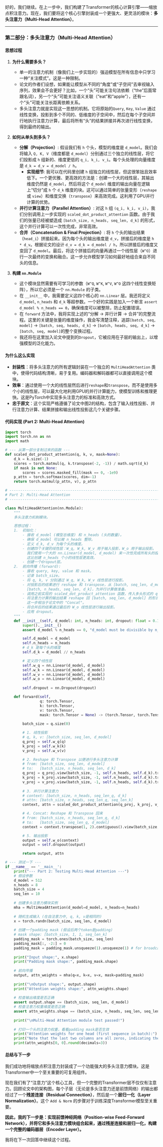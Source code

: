 好的，我们继续。在上一步中，我们构建了Transformer的核心计算引擎——缩放点积注意力。现在，我们要将这个核心引擎封装成一个更强大、更灵活的模块：**多头注意力（Multi-Head Attention）**。

---

### **第二部分：多头注意力（Multi-Head Attention）**

#### **思想过程**

1.  **为什么需要多头？**
    *   单一的注意力机制（像我们上一步实现的）强迫模型在所有信息中只学习一种“关注模式”。这是一种限制。
    *   论文的作者们设想，如果能让模型从不同的“角度”或“子空间”去审视输入序列，效果会不会更好？比如，一个“头”可能关注句法依赖（“the”后面常跟名词），另一个“头”可能关注语义关联（“eat”和“apple”），还有一个“头”可能关注长距离依赖关系。
    *   多头注意力就是实现这一思想的机制。它将原始的`Query`, `Key`, `Value` 通过线性变换，投影到多个不同的、低维度的子空间中，然后在每个子空间并行地执行注意力计算，最后将所有“头”的结果拼接并再次进行线性变换，得到最终的输出。

2.  **如何从单头到多头？**
    *   **分解（Projection）**: 假设我们有 `h` 个头，模型的维度是 `d_model`。我们会将输入 `Q, K, V`（维度都是 `d_model`）分别通过三个独立的线性层，将它们投影成 `h` 组新的、维度更低的 `q_i, k_i, v_i`。每个头处理的向量维度是 `d_k = d_v = d_model / h`。
        *   **实现细节**: 我可以在代码里创建 `h` 组独立的线性层，但这很笨拙且效率低下。一个更优雅、更高效的方法是：创建一个大的线性层，其输出维度仍然是 `d_model`，然后将这个 `d_model` 维度的输出向量在逻辑上“切分”成 `h` 个 `d_k` 维度的块。这可以通过简单的张量变形（`reshape` 或 `view`）和维度交换（`transpose`）来高效完成。这利用了GPU并行计算的优势。
    *   **并行计算注意力（Parallel Attention）**: 对这 `h` 组 `(q_i, k_i, v_i)`，我们分别调用上一步实现的 `scaled_dot_product_attention` 函数。由于我们的张量已经被塑造成 `[batch_size, n_heads, seq_len, d_k]` 的形式，这个并行计算可以一次性完成，非常高效。
    *   **合并（Concatenation & Final Projection）**: 将 `h` 个头的输出结果（`head_i`）拼接起来。因为每个头的输出维度是 `d_v`，拼接后的维度是 `h * d_v`。根据论文的设计 `d_v = d_k = d_model / h`，所以拼接后的维度又变回了 `d_model`。最后，将这个拼接后的向量再通过一个线性层（`W^O`）进行一次最终的变换和融合。这一步允许模型学习如何最好地组合来自不同头的信息。

3.  **构建 `nn.Module`**
    *   这个模块显然需要有可学习的参数（`W^Q`, `W^K`, `W^V`, `W^O` 这四个线性变换矩阵），所以它必须是一个 `nn.Module` 的子类。
    *   在 `__init__` 中，我需要定义这四个核心的 `nn.Linear` 层。我还将定义 `d_model`, `n_heads` 和 `d_k` 等超参数。一个好的实践是加入一个断言 `assert d_model % n_heads == 0`，确保维度可以被整除，防止配置错误。
    *   在 `forward` 方法中，我将实现上述的“分解 -> 并行计算 -> 合并”的完整流程。这里的关键是张量的维度操作，我会写清楚注释，追踪`[batch, seq, model]` -> `[batch, seq, heads, d_k]` -> `[batch, heads, seq, d_k]` -> `[batch, seq, model]`的整个变换过程。
    *   我还将在这里加入论文中提到的`Dropout`，它被应用在子层的输出上，以增强模型的泛化能力。

#### **为什么这么实现**

*   **封装性**：将多头注意力的所有逻辑封装在一个独立的 `MultiHeadAttention` 类中，使得代码结构清晰，易于复用。编码器和解码器都可以直接调用这个模块。
*   **效率**：通过使用一个大的线性层然后进行`reshape`和`transpose`，而不是使用多个小的线性层，可以最大化地利用GPU的并行计算能力，使模型训练和推理更快。这是PyTorch中实现多头注意力的标准和高效方式。
*   **忠于原文**：这个实现严格遵循了论文中图2的结构，包含了输入线性投影、并行注意力计算、结果拼接和输出线性投影这几个关键步骤。

#### **代码实现 (Part 2: Multi-Head Attention)**

```python
import torch
import torch.nn as nn
import math

# --- 从第一部分复制过来的函数 ---
def scaled_dot_product_attention(q, k, v, mask=None):
    d_k = k.size(-1)
    scores = torch.matmul(q, k.transpose(-2, -1)) / math.sqrt(d_k)
    if mask is not None:
        scores = scores.masked_fill(mask == 0, -1e9)
    p_attn = torch.softmax(scores, dim=-1)
    return torch.matmul(p_attn, v), p_attn

# --------------------------------------------------------------------------------
# Part 2: Multi-Head Attention
# --------------------------------------------------------------------------------

class MultiHeadAttention(nn.Module):
    """
    多头注意力机制模块。

    思想过程：
    1.  初始化：
        - 接收 d_model (模型总维度) 和 n_heads (头的数量)。
        - 确保 d_model 可以被 n_heads 整除。
        - 定义 d_k, d_v 为每个头的维度。
        - 创建四个关键的线性层：W_q, W_k, W_v 用于输入投影，W_o 用于输出投影。
          我们使用一个大的 nn.Linear(d_model, d_model) 来一次性完成所有头的投影，
          这比创建 n_heads 个小的线性层更高效。
        - 创建一个dropout层。
    2.  前向传播 (forward):
        - 接收 query, key, value 和 mask。
        - 记录 batch_size。
        - 将 q, k, v 分别通过 W_q, W_k, W_v 线性层进行投影。
        - 对投影后的结果进行 reshape 和 transpose，从 [batch, seq_len, d_model] 变为
          [batch, n_heads, seq_len, d_k]，为并行计算做准备。
        - 调用之前实现的 scaled_dot_product_attention 函数，传入多头形式的 q, k, v 和 mask。
        - 将注意力计算的输出结果 reshape 回 [batch, seq_len, d_model] 的形式。
          这一步相当于论文中的 "Concat"。
        - 将合并后的结果通过最后的 W_o 线性层进行输出投影。
        - 应用 dropout。
    """
    def __init__(self, d_model: int, n_heads: int, dropout: float = 0.1):
        super().__init__()
        assert d_model % n_heads == 0, "d_model must be divisible by n_heads"

        self.d_model = d_model
        self.n_heads = n_heads
        # d_k 是每个头的维度
        self.d_k = d_model // n_heads

        # 定义四个线性层
        self.w_q = nn.Linear(d_model, d_model)
        self.w_k = nn.Linear(d_model, d_model)
        self.w_v = nn.Linear(d_model, d_model)
        self.w_o = nn.Linear(d_model, d_model)
        
        self.dropout = nn.Dropout(dropout)

    def forward(self, 
                q: torch.Tensor, 
                k: torch.Tensor, 
                v: torch.Tensor, 
                mask: torch.Tensor = None) -> (torch.Tensor, torch.Tensor):
        
        batch_size = q.size(0)

        # 1. 线性投影
        # q, k, v: [batch_size, seq_len, d_model]
        q_proj = self.w_q(q)
        k_proj = self.w_k(k)
        v_proj = self.w_v(v)

        # 2. Reshape 和 Transpose 以便进行多头注意力计算
        # from: [batch_size, seq_len, d_model]
        # to:   [batch_size, n_heads, seq_len, d_k]
        q_proj = q_proj.view(batch_size, -1, self.n_heads, self.d_k).transpose(1, 2)
        k_proj = k_proj.view(batch_size, -1, self.n_heads, self.d_k).transpose(1, 2)
        v_proj = v_proj.view(batch_size, -1, self.n_heads, self.d_k).transpose(1, 2)
        
        # 3. 并行计算注意力
        # context: [batch_size, n_heads, seq_len_q, d_k]
        # attn: [batch_size, n_heads, seq_len_q, seq_len_k]
        context, attn = scaled_dot_product_attention(q_proj, k_proj, v_proj, mask)

        # 4. Concat: Reshape 和 Transpose 回来
        # from: [batch_size, n_heads, seq_len_q, d_k]
        # to:   [batch_size, seq_len_q, d_model]
        context = context.transpose(1, 2).contiguous().view(batch_size, -1, self.d_model)

        # 5. 输出投影
        output = self.w_o(context)
        output = self.dropout(output)

        return output, attn

# --- 测试一下 ---
if __name__ == '__main__':
    print("--- Part 2: Testing Multi-Head Attention ---")
    # 假设参数
    d_model = 512
    n_heads = 8
    batch_size = 4
    seq_len = 10
    
    # 创建多头注意力模块实例
    mha = MultiHeadAttention(d_model=d_model, n_heads=n_heads)
    
    # 随机生成输入 (在自注意力中, q, k, v是相同的)
    x = torch.randn(batch_size, seq_len, d_model)
    
    # 创建一个padding mask (假设后两个token是padding)
    # mask shape: [batch_size, 1, 1, seq_len_k]
    padding_mask = torch.ones(batch_size, seq_len)
    padding_mask[:, -2:] = 0
    padding_mask = padding_mask.unsqueeze(1).unsqueeze(1) # for broadcasting with attention scores
    
    print("Input shape:", x.shape)
    print("Padding mask shape:", padding_mask.shape)
    
    # 前向传播
    output, attn_weights = mha(q=x, k=x, v=x, mask=padding_mask)
    
    print("\nOutput shape:", output.shape)
    print("Attention weights shape:", attn_weights.shape)
    
    # 检查输出维度是否正确
    assert output.shape == (batch_size, seq_len, d_model)
    # 检查注意力权重维度是否正确
    assert attn_weights.shape == (batch_size, n_heads, seq_len, seq_len)
    
    print("\nMulti-Head Attention module test passed!")
    
    # 打印一个头的注意力权重，看看padding mask是否生效
    print("Attention weights for one head (first sequence in batch):")
    print("Note that the last two columns are all zeros, indicating the padding mask is working.")
    print(attn_weights[0, 0].round(decimals=3))

```

#### **总结与下一步**

我们成功地将缩放点积注意力封装成了一个功能强大的多头注意力模块。这是Transformer中一个至关重要的可复用组件。

现在我们有了“注意力”这个核心工具，但一个完整的Transformer层不仅仅有注意力。回顾论文中的架构图，每个子层（无论是多头注意力还是前馈网络）的输出都经过了一个**残差连接（Residual Connection）**，然后是一个**层归一化（Layer Normalization）**。这个 `Add & Norm` 的步骤对于训练深度Transformer模型至关重要。

**因此，我的下一步是：实现前馈神经网络（Position-wise Feed-Forward Network），并将它和多头注意力模块组合起来，通过残差连接和层归一化，构建一个完整的编码器层（Encoder Layer）。**

我将在下一次回答中继续这个过程。